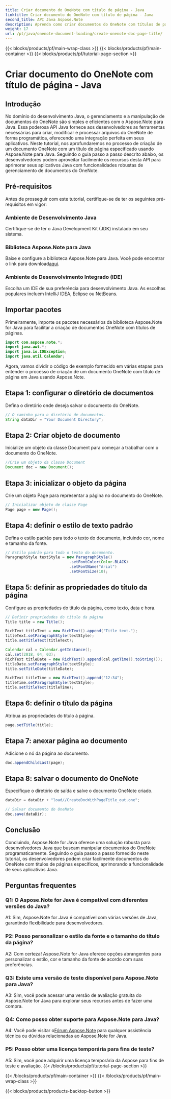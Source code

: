 ```yaml
---
title: Criar documento do OneNote com título de página - Java
linktitle: Criar documento do OneNote com título de página - Java
second_title: API Java Aspose.Note
description: Aprenda como criar documentos do OneNote com títulos de páginas em Java usando Aspose.Note para Java. Tutorial abrangente com exemplos de código.
weight: 17
url: /pt/java/onenote-document-loading/create-onenote-doc-page-title/
---
```


{{< blocks/products/pf/main-wrap-class >}}
{{< blocks/products/pf/main-container >}}
{{< blocks/products/pf/tutorial-page-section >}}

# Criar documento do OneNote com título de página - Java

## Introdução

No domínio do desenvolvimento Java, o gerenciamento e a manipulação de documentos do OneNote são simples e eficientes com o Aspose.Note para Java. Essa poderosa API Java fornece aos desenvolvedores as ferramentas necessárias para criar, modificar e processar arquivos do OneNote de forma programática, oferecendo uma integração perfeita em seus aplicativos. Neste tutorial, nos aprofundaremos no processo de criação de um documento OneNote com um título de página especificado usando Aspose.Note para Java. Seguindo o guia passo a passo descrito abaixo, os desenvolvedores podem aproveitar facilmente os recursos desta API para aprimorar seus aplicativos Java com funcionalidades robustas de gerenciamento de documentos do OneNote.

## Pré-requisitos

Antes de prosseguir com este tutorial, certifique-se de ter os seguintes pré-requisitos em vigor:

### Ambiente de Desenvolvimento Java

Certifique-se de ter o Java Development Kit (JDK) instalado em seu sistema.

### Biblioteca Aspose.Note para Java

 Baixe e configure a biblioteca Aspose.Note para Java. Você pode encontrar o link para download[aqui](https://releases.aspose.com/note/java/).

### Ambiente de Desenvolvimento Integrado (IDE)

Escolha um IDE de sua preferência para desenvolvimento Java. As escolhas populares incluem IntelliJ IDEA, Eclipse ou NetBeans.

## Importar pacotes

Primeiramente, importe os pacotes necessários da biblioteca Aspose.Note for Java para facilitar a criação de documentos OneNote com títulos de páginas.

```java
import com.aspose.note.*;
import java.awt.*;
import java.io.IOException;
import java.util.Calendar;
```

Agora, vamos dividir o código de exemplo fornecido em várias etapas para entender o processo de criação de um documento OneNote com título de página em Java usando Aspose.Note.

## Etapa 1: configurar o diretório de documentos

Defina o diretório onde deseja salvar o documento do OneNote.

```java
// O caminho para o diretório de documentos.
String dataDir = "Your Document Directory";
```

## Etapa 2: Criar objeto de documento

Inicialize um objeto da classe Document para começar a trabalhar com o documento do OneNote.

```java
//Crie um objeto da classe Document
Document doc = new Document();
```

## Etapa 3: inicializar o objeto da página

Crie um objeto Page para representar a página no documento do OneNote.

```java
// Inicializar objeto de classe Page
Page page = new Page();
```

## Etapa 4: definir o estilo de texto padrão

Defina o estilo padrão para todo o texto do documento, incluindo cor, nome e tamanho da fonte.

```java
// Estilo padrão para todo o texto do documento.
ParagraphStyle textStyle = new ParagraphStyle()
                            .setFontColor(Color.BLACK)
                            .setFontName("Arial")
                            .setFontSize(10);
```

## Etapa 5: definir as propriedades do título da página

Configure as propriedades do título da página, como texto, data e hora.

```java
// Definir propriedades do título da página
Title title = new Title();

RichText titleText = new RichText().append("Title text.");
titleText.setParagraphStyle(textStyle);
title.setTitleText(titleText);

Calendar cal = Calendar.getInstance();
cal.set(2018, 04, 03);
RichText titleDate = new RichText().append(cal.getTime().toString());
titleDate.setParagraphStyle(textStyle);
title.setTitleDate(titleDate);

RichText titleTime = new RichText().append("12:34");
titleTime.setParagraphStyle(textStyle);
title.setTitleText(titleTime);
```

## Etapa 6: definir o título da página

Atribua as propriedades do título à página.

```java
page.setTitle(title);
```

## Etapa 7: anexar página ao documento

Adicione o nó da página ao documento.

```java
doc.appendChildLast(page);
```

## Etapa 8: salvar o documento do OneNote

Especifique o diretório de saída e salve o documento OneNote criado.

```java
dataDir = dataDir + "load//CreateDocWithPageTitle_out.one";

// Salvar documento do OneNote
doc.save(dataDir);
```

## Conclusão

Concluindo, Aspose.Note for Java oferece uma solução robusta para desenvolvedores Java que buscam manipular documentos do OneNote programaticamente. Seguindo o guia passo a passo fornecido neste tutorial, os desenvolvedores podem criar facilmente documentos do OneNote com títulos de páginas específicos, aprimorando a funcionalidade de seus aplicativos Java.

## Perguntas frequentes

### Q1: O Aspose.Note for Java é compatível com diferentes versões do Java?

A1: Sim, Aspose.Note for Java é compatível com várias versões de Java, garantindo flexibilidade para desenvolvedores.

### P2: Posso personalizar o estilo da fonte e o tamanho do título da página?

A2: Com certeza! Aspose.Note for Java oferece opções abrangentes para personalizar o estilo, cor e tamanho da fonte de acordo com suas preferências.

### Q3: Existe uma versão de teste disponível para Aspose.Note para Java?

A3: Sim, você pode acessar uma versão de avaliação gratuita do Aspose.Note for Java para explorar seus recursos antes de fazer uma compra.

### Q4: Como posso obter suporte para Aspose.Note para Java?

A4: Você pode visitar o[Fórum Aspose.Note](https://forum.aspose.com/c/note/28) para qualquer assistência técnica ou dúvidas relacionadas ao Aspose.Note for Java.

### P5: Posso obter uma licença temporária para fins de teste?

A5: Sim, você pode adquirir uma licença temporária da Aspose para fins de teste e avaliação.
{{< /blocks/products/pf/tutorial-page-section >}}

{{< /blocks/products/pf/main-container >}}
{{< /blocks/products/pf/main-wrap-class >}}

{{< blocks/products/products-backtop-button >}}
